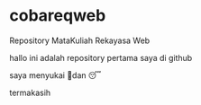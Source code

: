 # cobareqweb 
Repository MataKuliah Rekayasa Web

hallo ini adalah repository pertama saya di github

saya menyukai 🍫dan 😴

termakasih
